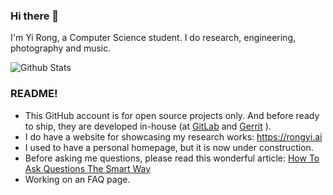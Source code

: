 ### Hi there 👋
I'm Yi Rong, a Computer Science student. I do research, engineering, photography and music.

![Github Stats](https://github-readme-stats.vercel.app/api?username=LER0ever)

### README!
- This GitHub account is for open source projects only. And before ready to ship, they are developed in-house (at [GitLab](https://lab.rongyi.io) and [Gerrit](https://cr.rongyi.io) ).
- I do have a website for showcasing my research works: https://rongyi.ai
- I used to have a personal homepage, but it is now under construction.
- Before asking me questions, please read this wonderful article: [How To Ask Questions The Smart Way](https://ry.sb/smart-questions)
- Working on an FAQ page.


